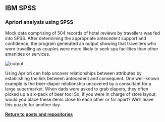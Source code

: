 ## IBM SPSS

### Apriori analysis using SPSS

Mock data comprising of 504 records of hotel reviews by travellers was fed into SPSS. After determining the appropriate antecedent support and confidence, the program generated an output showing that travellers who were travelling as couples were more likely to seek spa facilities than other amenities or services.

![output](/output.png)

Using Apriori can help uncover relationships between attributes by establishing the link between antecedent and consequent. One well-known example is the beer-diaper relationship uncovered by a consultant for a large supermarket. When dads were asked to grab diapers, they often picked up a six-pack of beer too! So, if you were in charge of store layout, would you place these items close to each other or far apart? We’ll leave this puzzle for another day.

<a style="font-weight:bold" href="https://KenYeoKP.github.io">Return to posts and repositories</a>

